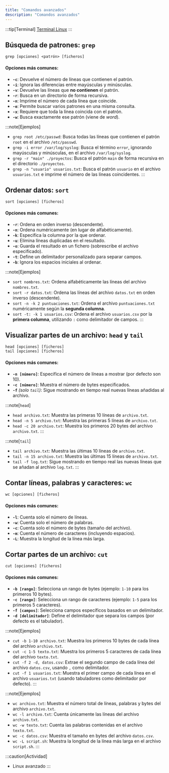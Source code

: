 ```yaml
---
title: "Comandos avanzados"
description: "Comandos avanzados"
---
```


:::tip[Terminal]
[Terminal Linux](https://terminaldelinux.com/terminal/)
:::

## **Búsqueda de patrones: `grep`**

`grep [opciones] <patrón> [ficheros]`

#### **Opciones más comunes:**
- **`-c`**: Devuelve el número de líneas que contienen el patrón.
- **`-i`**: Ignora las diferencias entre mayúsculas y minúsculas.
- **`-v`**: Devuelve las líneas que **no contienen** el patrón.
- **`-r`**: Busca en un directorio de forma recursiva.
- **`-n`**: Imprime el número de cada línea que coincide.
- **`-e`**: Permite buscar varios patrones en una misma consulta.
- **`-x`**: Requiere que toda la línea coincida con el patrón.
- **`-w`**: Busca exactamente ese patrón (viene de *word*).

:::note[Ejemplos]
- `grep root /etc/passwd`: Busca todas las líneas que contienen el patrón `root` en el archivo `/etc/passwd`.
- `grep -i error /var/log/syslog`: Busca el término `error`, ignorando mayúsculas y minúsculas, en el archivo `/var/log/syslog`.
- `grep -r "main" ./proyectos`: Busca el patrón `main` de forma recursiva en el directorio `./proyectos`.
- `grep -n "usuario" usuarios.txt`: Busca el patrón `usuario` en el archivo `usuarios.txt` e imprime el número de las líneas coincidentes.
:::

## **Ordenar datos: `sort`**

`sort [opciones] [ficheros]`

#### **Opciones más comunes:**
- **`-r`**: Ordena en orden inverso (descendente).
- **`-n`**: Ordena numéricamente (en lugar de alfabéticamente).
- **`-k`**: Especifica la columna por la que ordenar.
- **`-u`**: Elimina líneas duplicadas en el resultado.
- **`-o`**: Guarda el resultado en un fichero (sobrescribe el archivo especificado).
- **`-t`**: Define un delimitador personalizado para separar campos.
- **`-b`**: Ignora los espacios iniciales al ordenar.

:::note[Ejemplos]
- `sort nombres.txt`: Ordena alfabéticamente las líneas del archivo `nombres.txt`.
- `sort -r datos.txt`: Ordena las líneas del archivo `datos.txt` en orden inverso (descendente).
- `sort -n -k 2 puntuaciones.txt`: Ordena el archivo `puntuaciones.txt` numéricamente según la **segunda columna**.
- `sort -t: -k 1 usuarios.csv`: Ordena el archivo `usuarios.csv` por la **primera columna**, utilizando `:` como delimitador de campos.
:::

## **Visualizar partes de un archivo: `head` y `tail`**

`head [opciones] [ficheros]`  
`tail [opciones] [ficheros]`

#### **Opciones más comunes:**
- **`-n [número]`**: Especifica el número de líneas a mostrar (por defecto son 10).
- **`-c [número]`**: Muestra el número de bytes especificados.
- **`-f`** *(solo `tail`)*: Sigue mostrando en tiempo real nuevas líneas añadidas al archivo.

:::note[`head`]
- `head archivo.txt`: Muestra las primeras 10 líneas de `archivo.txt`.
- `head -n 5 archivo.txt`: Muestra las primeras 5 líneas de `archivo.txt`.
- `head -c 20 archivo.txt`: Muestra los primeros 20 bytes del archivo `archivo.txt`.
:::

:::note[`tail`]
- `tail archivo.txt`: Muestra las últimas 10 líneas de `archivo.txt`.
- `tail -n 15 archivo.txt`: Muestra las últimas 15 líneas de `archivo.txt`.
- `tail -f log.txt`: Sigue mostrando en tiempo real las nuevas líneas que se añadan al archivo `log.txt`.
:::

## **Contar líneas, palabras y caracteres: `wc`**

`wc [opciones] [ficheros]`

#### **Opciones más comunes:**
- **`-l`**: Cuenta solo el número de líneas.
- **`-w`**: Cuenta solo el número de palabras.
- **`-c`**: Cuenta solo el número de bytes (tamaño del archivo).
- **`-m`**: Cuenta el número de caracteres (incluyendo espacios).
- **`-L`**: Muestra la longitud de la línea más larga.

## **Cortar partes de un archivo: `cut`**

`cut [opciones] [ficheros]`

#### **Opciones más comunes:**
- **`-b [rango]`**: Selecciona un rango de bytes (ejemplo: `1-10` para los primeros 10 bytes).
- **`-c [rango]`**: Selecciona un rango de caracteres (ejemplo: `1-5` para los primeros 5 caracteres).
- **`-f [campos]`**: Selecciona campos específicos basados en un delimitador.
- **`-d [delimitador]`**: Define el delimitador que separa los campos (por defecto es el tabulador).

:::note[Ejemplos]
- `cut -b 1-10 archivo.txt`: Muestra los primeros 10 bytes de cada línea del archivo `archivo.txt`.
- `cut -c 1-5 texto.txt`: Muestra los primeros 5 caracteres de cada línea del archivo `texto.txt`.
- `cut -f 2 -d, datos.csv`: Extrae el segundo campo de cada línea del archivo `datos.csv`, usando `,` como delimitador.
- `cut -f 1 usuarios.txt`: Muestra el primer campo de cada línea en el archivo `usuarios.txt` (usando tabuladores como delimitador por defecto).
:::


:::note[Ejemplos]
- `wc archivo.txt`: Muestra el número total de líneas, palabras y bytes del archivo `archivo.txt`.
- `wc -l archivo.txt`: Cuenta únicamente las líneas del archivo `archivo.txt`.
- `wc -w texto.txt`: Cuenta las palabras contenidas en el archivo `texto.txt`.
- `wc -c datos.csv`: Muestra el tamaño en bytes del archivo `datos.csv`.
- `wc -L script.sh`: Muestra la longitud de la línea más larga en el archivo `script.sh`.
:::

:::caution[Actividad]
- Linux avanzado
:::